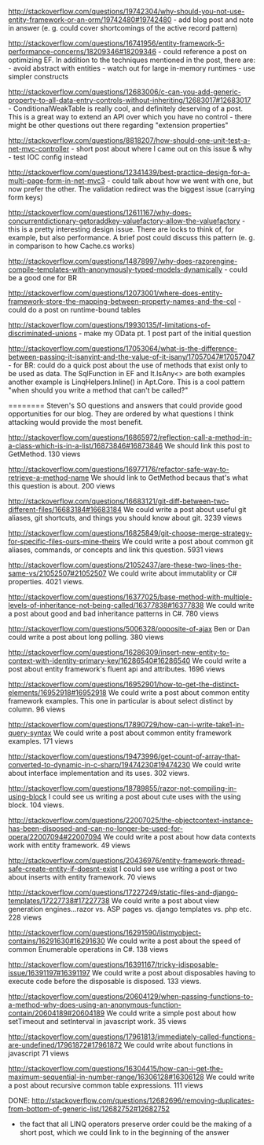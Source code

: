 http://stackoverflow.com/questions/19742304/why-should-you-not-use-entity-framework-or-an-orm/19742480#19742480
	- add blog post and note in answer (e. g. could cover shortcomings of the active record pattern)
	
http://stackoverflow.com/questions/16741956/entity-framework-5-performance-concerns/18209346#18209346
	- could reference a post on optimizing EF. In addition to the techniques mentioned in the post, there are:
		- avoid abstract with entities
		- watch out for large in-memory runtimes
		- use simpler constructs
		
http://stackoverflow.com/questions/12683006/c-can-you-add-generic-property-to-all-data-entry-controls-without-inheriting/12683017#12683017
	- ConditionalWeakTable is really cool, and definitely deserving of a post. This is a great way to extend an API over which you have no control
	- there might be other questions out there regarding "extension properties"
	
http://stackoverflow.com/questions/8818207/how-should-one-unit-test-a-net-mvc-controller
	- short post about where I came out on this issue & why
	- test IOC config instead
	
http://stackoverflow.com/questions/12341439/best-practice-design-for-a-multi-page-form-in-net-mvc3
	- could talk about how we went with one, but now prefer the other. The validation redirect was the biggest issue (carrying form keys)
	
http://stackoverflow.com/questions/12611167/why-does-concurrentdictionary-getoraddkey-valuefactory-allow-the-valuefactory
	- this is a pretty interesting design issue. There are locks to think of, for example, but also performance. A brief post could discuss this pattern (e. g. in comparison to how Cache.cs works)
	
http://stackoverflow.com/questions/14878997/why-does-razorengine-compile-templates-with-anonymously-typed-models-dynamically
	- could be a good one for BR
	
http://stackoverflow.com/questions/12073001/where-does-entity-framework-store-the-mapping-between-property-names-and-the-col
	- could do a post on runtime-bound tables
	
http://stackoverflow.com/questions/19930135/f-limitations-of-discriminated-unions
	- make my OData pt. 1 post part of the initial question
	
http://stackoverflow.com/questions/17053064/what-is-the-difference-between-passing-it-isanyint-and-the-value-of-it-isany/17057047#17057047
	- for BR: could do a quick post about the use of methods that exist only to be used as data. The SqlFunction in EF and It.IsAny<> are both examples
		another example is LinqHelpers.Inline() in Apt.Core. This is a cool pattern "when should you write a method that can't be called?"
		
========
Steven's SO questions and answers that could provide good opportunities for our blog.  They are ordered by what questions I think attacking would provide the most benefit.

http://stackoverflow.com/questions/16865972/reflection-call-a-method-in-a-class-which-is-in-a-list/16873846#16873846
    We should link this post to GetMethod.  130 views

http://stackoverflow.com/questions/16977176/refactor-safe-way-to-retrieve-a-method-name
    We should link to GetMethod becaus that's what this question is about.  200 views

http://stackoverflow.com/questions/16683121/git-diff-between-two-different-files/16683184#16683184
    We could write a post about useful git aliases, git shortcuts, and things you should know about git. 3239 views

http://stackoverflow.com/questions/16825849/git-choose-merge-strategy-for-specific-files-ours-mine-theirs
    We could write a post about common git aliases, commands, or concepts and link this question.  5931 views

http://stackoverflow.com/questions/21052437/are-these-two-lines-the-same-vs/21052507#21052507
    We could write about immutablity or C# properties.  4021 views.

http://stackoverflow.com/questions/16377025/base-method-with-multiple-levels-of-inheritance-not-being-called/16377838#16377838
    We could write a post about good and bad inheritance patterns in C#.  780 views

http://stackoverflow.com/questions/5006328/opposite-of-ajax
    Ben or Dan could write a post about long polling.  380 views

http://stackoverflow.com/questions/16286309/insert-new-entity-to-context-with-identity-primary-key/16286540#16286540
    We could write a post about entity framework's fluent api and attributes.  1696 views

http://stackoverflow.com/questions/16952901/how-to-get-the-distinct-elements/16952918#16952918
    We could write a post about common entity framework examples.  This one in particular is about select distinct by column. 96 views

http://stackoverflow.com/questions/17890729/how-can-i-write-take1-in-query-syntax
    We could write a post about common entity framework examples.  171 views

http://stackoverflow.com/questions/19473996/get-count-of-array-that-converted-to-dynamic-in-c-sharp/19474230#19474230
    We could write about interface implementation and its uses.  302 views.

http://stackoverflow.com/questions/18789855/razor-not-compiling-in-using-block
    I could see us writing a post about cute uses with the using block.  104 views.

http://stackoverflow.com/questions/22007025/the-objectcontext-instance-has-been-disposed-and-can-no-longer-be-used-for-opera/22007094#22007094
    We could write a post about how data contexts work with entity framework.  49 views

http://stackoverflow.com/questions/20436976/entity-framework-thread-safe-create-entity-if-doesnt-exist
    I could see use writing a post or two about inserts with entity framework.  70 views

http://stackoverflow.com/questions/17227249/static-files-and-django-templates/17227738#17227738
    We could write a post about view generation engines...razor vs. ASP pages vs. django templates vs. php etc.  228 views

http://stackoverflow.com/questions/16291590/listmyobject-contains/16291630#16291630
    We could write a post about the speed of common Enumerable operations in C#.  138 views

http://stackoverflow.com/questions/16391167/tricky-idisposable-issue/16391197#16391197
    We could write a post about disposables having to execute code before the disposable is disposed. 133 views.

http://stackoverflow.com/questions/20604129/when-passing-functions-to-a-method-why-does-using-an-anonymous-function-contain/20604189#20604189
    We could write a simple post about how setTimeout and setInterval in javascript work.  35 views

http://stackoverflow.com/questions/17961813/immediately-called-functions-are-undefined/17961872#17961872
    We could write about functions in javascript 71 views

http://stackoverflow.com/questions/16304415/how-can-i-get-the-maximum-sequential-in-number-range/16306128#16306128
   We could write a post about recursive common table expressions.  111 views

DONE: http://stackoverflow.com/questions/12682696/removing-duplicates-from-bottom-of-generic-list/12682752#12682752
- the fact that all LINQ operators preserve order could be the making of a short post, which we could link to in the beginning of the answer
